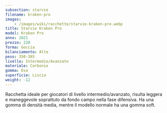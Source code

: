 ```yaml
---
subsection: starvie
filename: kraken-pro
images:
    - /images/wiki/racchette/starvie-kraken-pro.webp
title: Starvie Kraken Pro
model: Kraken Pro
anno: 2021
prezzo: 220
forma: Goccia
bilanciamento: Alto
peso: 350-385
livello: Intermedio/Avanzato
materiale: Carbonio
gomma: Eva
superficie: Liscia
weight: -12
---
```

Racchetta ideale per giocatori di livello intermedio/avanzato, risulta leggera e maneggevole soprattuto da fondo campo nella fase difensiva. Ha una gomma di densità media, mentre il modello normale ha una gomma soft.